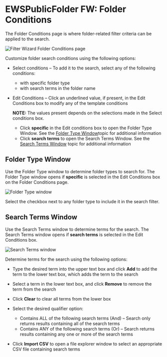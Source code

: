 # EWSPublicFolder FW: Folder Conditions

The Folder Conditions page is where folder-related filter criteria can be applied to the search.

![Filter Wizard Folder Conditions page](/img/product_docs/accessanalyzer/enterpriseauditor/admin/datacollector/ewsmailbox/filterwizard/folderconditions.png)

Customize folder search conditions using the following options:

- Select conditions – To add it to the search, select any of the following conditions:

  - with specific folder type
  - with search terms in the folder name
- Edit Conditions – Click an underlined value, if present, in the Edit Conditions box to modify any of the template conditions

  __NOTE:__ The values present depends on the selections made in the Select conditions box.

  - Click __specific__ in the Edit conditions box to open the Folder Type Window. See the [Folder Type Window](#folder-type-window)topic for additional information
  - Click __search terms__ to open the Search Terms Window. See the [Search Terms Window](#search-terms-window) topic for additional information

## Folder Type Window

Use the Folder Type window to determine folder types to search for. The Folder Type window opens if __specific__ is selected in the Edit Conditions box on the Folder Conditions page.

![Folder Type window](/img/product_docs/accessanalyzer/enterpriseauditor/admin/datacollector/ewsmailbox/filterwizard/foldertypewindow.png)

Select the checkbox next to any folder type to include it in the search filter.

## Search Terms Window

Use the Search Terms window to determine terms for the search. The Search Terms window opens if __search terms__ is selected in the Edit Conditions box.

![Search Terms window](/img/product_docs/accessanalyzer/enterpriseauditor/admin/datacollector/ewsmailbox/filterwizard/searchtermswindow.png)

Determine terms for the search using the following options:

- Type the desired term into the upper text box and click __Add__ to add the term to the lower text box, which adds the term to the search
- Select a term in the lower text box, and click __Remove__ to remove the term from the search
- Click __Clear__ to clear all terms from the lower box
- Select the desired qualifier option:

  - Contains ALL of the following search terms (And) – Search only returns results containing all of the search terms
  - Contains ANY of the following search terms (Or) – Search returns results containing any one or more of the search terms
- Click __Import CSV__ to open a file explorer window to select an appropriate CSV file containing search terms
